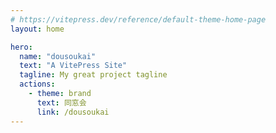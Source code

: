 ```yaml
---
# https://vitepress.dev/reference/default-theme-home-page
layout: home

hero:
  name: "dousoukai"
  text: "A VitePress Site"
  tagline: My great project tagline
  actions:
    - theme: brand
      text: 同窓会
      link: /dousoukai
---
```


